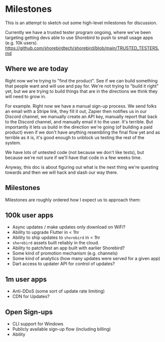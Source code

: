 # Milestones

This is an attempt to sketch out some high-level milestones for discussion.

Currently we have a trusted tester program ongoing, where we've been targeting
getting devs able to use Shorebird to push to small usage apps (e.g. 10k users).
https://github.com/shorebirdtech/shorebird/blob/main/TRUSTED_TESTERS.md

## Where we are today

Right now we're trying to "find the product".  See if we can build something
that people want and will use and pay for.  We're not trying to "build it right"
yet, but we are trying to build things that are in the directions we think
they will need to grow in.

For example.  Right now we have a manual sign-up process.  We send folks an
email with a Stripe link, they fill it out, Zapier then notifies us in our
Discord channel, we manually create an API key, manually report that back to the
Discord channel, and manually email it to the user.  It's terrible.  But
importantly it lets us build in the direction we're going (of building a paid
product) even if we don't have anything resembling the final flow yet and as
terrible as it is, it's good enough to unblock us testing the rest of the
system.

We have lots of untested code (not because we don't like tests), but because
we're not sure if we'll have that code in a few weeks time.

Anyway, this doc is about figuring out what is the next thing we're questing
towards and then we will hack and slash our way there.

## Milestones

Milestones are roughly ordered how I expect us to approach them:

## 100k user apps
* Async updates / make updates only download on WiFi?
* Ability to upgrade Flutter in < 1hr
* Ability to ship updates to `shorebird` in < 1hr
* `shorebird` assets built reliably in the cloud.
* Ability to patch/test an app built with earlier Shorebird?
* Some kind of promotion mechanism (e.g. channels)
* Some kind of analytics (how many updates were served for a given app)
* Dart access to updater API for control of updates?

## 1m user apps
* Anti-DDoS (some sort of update rate limiting)
* CDN for Updates?

## Open Sign-ups
* CLI support for Windows
* Publicly available sign-up flow (including billing)
* Ability 
